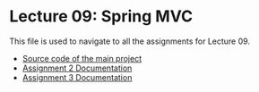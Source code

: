 # Lecture 09: Spring MVC

This file is used to navigate to all the assignments for Lecture 09.

- [Source code of the main project](lab/src/main/java/findo/lab/LabApplication.java)
- [Assignment 2 Documentation]()
- [Assignment 3 Documentation]()